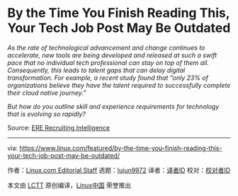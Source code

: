 [#]: collector: (lujun9972)
[#]: translator: ( )
[#]: reviewer: ( )
[#]: publisher: ( )
[#]: url: ( )
[#]: subject: (By the Time You Finish Reading This, Your Tech Job Post May Be Outdated)
[#]: via: (https://www.linux.com/featured/by-the-time-you-finish-reading-this-your-tech-job-post-may-be-outdated/)
[#]: author: (Linux.com Editorial Staff https://www.linux.com/author/linuxdotcom/)

By the Time You Finish Reading This, Your Tech Job Post May Be Outdated
======

_As the rate of technological advancement and change continues to accelerate, new tools are being developed and released at such a swift pace that no individual tech professional can stay on top of them all. Consequently, this leads to talent gaps that can delay digital transformation. For example, a recent study found that “only 23% of organizations believe they have the talent required to successfully complete their cloud native journey.”_

_But how do you outline skill and experience requirements for technology that is evolving so rapidly?_

Source: [ERE Recruiting Intelligence][1]

--------------------------------------------------------------------------------

via: https://www.linux.com/featured/by-the-time-you-finish-reading-this-your-tech-job-post-may-be-outdated/

作者：[Linux.com Editorial Staff][a]
选题：[lujun9972][b]
译者：[译者ID](https://github.com/译者ID)
校对：[校对者ID](https://github.com/校对者ID)

本文由 [LCTT](https://github.com/LCTT/TranslateProject) 原创编译，[Linux中国](https://linux.cn/) 荣誉推出

[a]: https://www.linux.com/author/linuxdotcom/
[b]: https://github.com/lujun9972
[1]: https://www.ere.net/by-the-time-you-finish-reading-this-your-tech-job-post-may-be-outdated/
